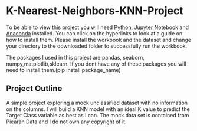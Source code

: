 # K-Nearest-Neighbors-KNN-Project
To be able to view this project you will need [Python](https://www.python.org/downloads/), [Jupyter Notebook](https://www.geeksforgeeks.org/how-to-install-jupyter-notebook-in-windows/) and [Anaconda](https://www.anaconda.com/products/distribution) installed. You can click on the hyperlinks to look at a guide on how to install them. Please install the workbook and the dataset and change your directory to the downloaded folder to successfully run the workbook.

The packages I used in this project are pandas, seaborn, numpy,matplotlib,sklearn. If you dont have any of these packages you will need to install them.(pip install package_name)

## Project Outline
A simple project exploring a mock unclassified dataset with no information on the columns.
I will build a KNN model with an ideal K value to predict the Target Class variable as best as I can.
The mock data set is oontained from Piearan Data and I do not own any copyright of it. 
 
